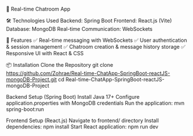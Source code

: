 📢 Real-time Chatroom App

🛠 Technologies Used
Backend: Spring Boot
Frontend: React.js (Vite)
Database: MongoDB
Real-time Communication: WebSockets

🚀 Features
✅ Real-time messaging with WebSockets
✅ User authentication & session management
✅ Chatroom creation & message history storage
✅ Responsive UI with React & CSS

📦 Installation
Clone the Repository
git clone https://github.com/Zohrae/Real-time-ChatApp-SpringBoot-reactJS-mongoDB-Project.git
cd Real-time-ChatApp-SpringBoot-reactJS-mongoDB-Project

Backend Setup (Spring Boot)
Install Java 17+
Configure application.properties with MongoDB credentials
Run the application:
mvn spring-boot:run

Frontend Setup (React.js)
Navigate to frontend/ directory
Install dependencies:
npm install
Start React application:
npm run dev
